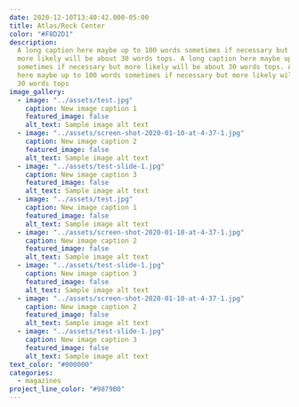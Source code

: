 ```yaml
---
date: 2020-12-10T13:40:42.000-05:00
title: Atlas/Rock Center
color: "#F8D2D1"
description:
  A long caption here maybe up to 100 words sometimes if necessary but
  more likely will be about 30 words tops. A long caption here maybe up to 100 words
  sometimes if necessary but more likely will be about 30 words tops. A long caption
  here maybe up to 100 words sometimes if necessary but more likely will be about
  30 words tops
image_gallery:
  - image: "../assets/test.jpg"
    caption: New image caption 1
    featured_image: false
    alt_text: Sample image alt text
  - image: "../assets/screen-shot-2020-01-10-at-4-37-1.jpg"
    caption: New image caption 2
    featured_image: false
    alt_text: Sample image alt text
  - image: "../assets/test-slide-1.jpg"
    caption: New image caption 3
    featured_image: false
    alt_text: Sample image alt text
  - image: "../assets/test.jpg"
    caption: New image caption 1
    featured_image: false
    alt_text: Sample image alt text
  - image: "../assets/screen-shot-2020-01-10-at-4-37-1.jpg"
    caption: New image caption 2
    featured_image: false
    alt_text: Sample image alt text
  - image: "../assets/test-slide-1.jpg"
    caption: New image caption 3
    featured_image: false
    alt_text: Sample image alt text
  - image: "../assets/screen-shot-2020-01-10-at-4-37-1.jpg"
    caption: New image caption 2
    featured_image: false
    alt_text: Sample image alt text
  - image: "../assets/test-slide-1.jpg"
    caption: New image caption 3
    featured_image: false
    alt_text: Sample image alt text
text_color: "#000000"
categories:
  - magazines
project_line_color: "#9879B0"
---
```

